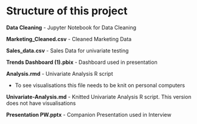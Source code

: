 # Structure of this project 
**Data Cleaning** - Jupyter Notebook for Data Cleaning

**Marketing_Cleaned.csv** - Cleaned Marketing Data 

**Sales_data.csv** - Sales Data for univariate testing

**Trends Dashboard (1).pbix** - Dashboard used in presentation 

**Analysis.rmd** - Univariate Analysis R script

* To see visualisations this file needs to be knit on personal computers

**Univariate-Analysis.md** - Knitted Univariate Analysis R script. This version does not have visualisations

**Presentation PW.pptx** - Companion Presentation used in Interview
